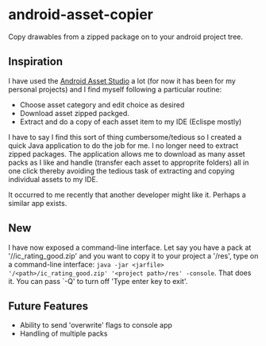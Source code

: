 android-asset-copier
====================

Copy drawables from a zipped package on to your android project tree.

Inspiration
--------------

I have used the [Android Asset Studio](http://romannurik.github.io/AndroidAssetStudio/index.html) a lot (for now it has been for my personal projects) and I find myself following a particular routine:

* Choose asset category and edit choice as desired
* Download asset zipped packged.
* Extract and do a copy of each asset item to my IDE (Eclispe mostly)
 
I have to say I find this sort of thing cumbersome/tedious so I created a quick Java application to do the job for me. I no longer need to extract zipped packages. The application allows me to download as many asset packs as I like and handle (transfer each asset to approprite folders) all in one click thereby avoiding the tedious task of extracting and copying individual assets to my IDE.

It occurred to me recently that another developer might like it. Perhaps a similar app exists.

New
---------------
I have now exposed a command-line interface. Let say you have a pack at '/<path>/ic_rating_good.zip' and you want to copy it to your project a '<project path>/res', type on a command-line interface:
`java -jar <jarfile> '/<path>/ic_rating_good.zip' '<project path>/res' -console`. That does it. You can pass `-Q' to turn off 'Type enter key to exit'. 

Future Features
-----------------
- Ability to send 'overwrite' flags to console app
- Handling of multiple packs
